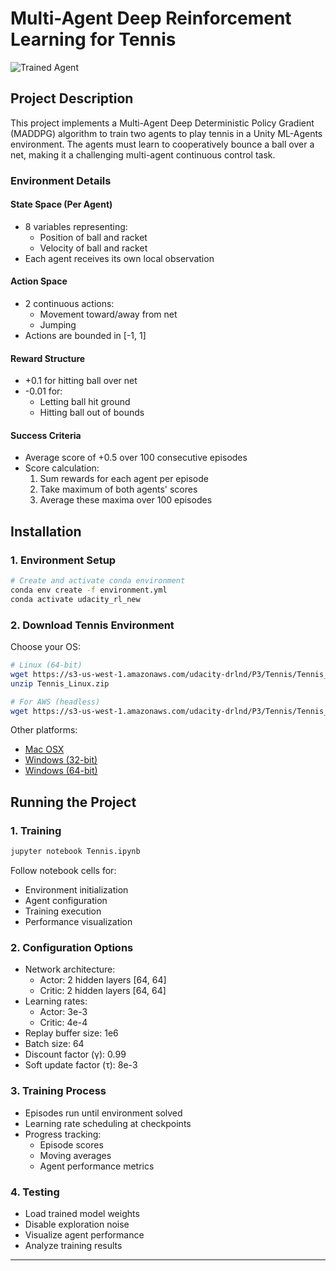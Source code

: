 # Multi-Agent Deep Reinforcement Learning for Tennis

![Trained Agent](https://user-images.githubusercontent.com/10624937/42135623-e770e354-7d12-11e8-998d-29fc74429ca2.gif)

## Project Description

This project implements a Multi-Agent Deep Deterministic Policy Gradient (MADDPG) algorithm to train two agents to play tennis in a Unity ML-Agents environment. The agents must learn to cooperatively bounce a ball over a net, making it a challenging multi-agent continuous control task.

### Environment Details

#### State Space (Per Agent)
- 8 variables representing:
  - Position of ball and racket
  - Velocity of ball and racket
- Each agent receives its own local observation

#### Action Space
- 2 continuous actions:
  - Movement toward/away from net
  - Jumping
- Actions are bounded in [-1, 1]

#### Reward Structure
- +0.1 for hitting ball over net
- -0.01 for:
  - Letting ball hit ground
  - Hitting ball out of bounds

#### Success Criteria
- Average score of +0.5 over 100 consecutive episodes
- Score calculation:
  1. Sum rewards for each agent per episode
  2. Take maximum of both agents' scores
  3. Average these maxima over 100 episodes

## Installation

### 1. Environment Setup
```bash
# Create and activate conda environment
conda env create -f environment.yml
conda activate udacity_rl_new
```


### 2. Download Tennis Environment

Choose your OS:
```bash
# Linux (64-bit)
wget https://s3-us-west-1.amazonaws.com/udacity-drlnd/P3/Tennis/Tennis_Linux.zip
unzip Tennis_Linux.zip

# For AWS (headless)
wget https://s3-us-west-1.amazonaws.com/udacity-drlnd/P3/Tennis/Tennis_Linux_NoVis.zip
```


Other platforms:
- [Mac OSX](https://s3-us-west-1.amazonaws.com/udacity-drlnd/P3/Tennis/Tennis.app.zip)
- [Windows (32-bit)](https://s3-us-west-1.amazonaws.com/udacity-drlnd/P3/Tennis/Tennis_Windows_x86.zip)
- [Windows (64-bit)](https://s3-us-west-1.amazonaws.com/udacity-drlnd/P3/Tennis/Tennis_Windows_x86_64.zip)

## Running the Project

### 1. Training
```bash
jupyter notebook Tennis.ipynb
```


Follow notebook cells for:
- Environment initialization
- Agent configuration
- Training execution
- Performance visualization

### 2. Configuration Options
- Network architecture:
  - Actor: 2 hidden layers [64, 64]
  - Critic: 2 hidden layers [64, 64]
- Learning rates:
  - Actor: 3e-3
  - Critic: 4e-4
- Replay buffer size: 1e6
- Batch size: 64
- Discount factor (γ): 0.99
- Soft update factor (τ): 8e-3

### 3. Training Process
- Episodes run until environment solved
- Learning rate scheduling at checkpoints
- Progress tracking:
  - Episode scores
  - Moving averages
  - Agent performance metrics

### 4. Testing
- Load trained model weights
- Disable exploration noise
- Visualize agent performance
- Analyze training results


---